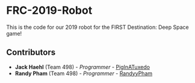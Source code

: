 # FRC-2019-Robot
This is the code for our 2019 robot for the FIRST Destination: Deep Space game!
## Contributors
* **Jack Haehl** (Team 498) - *Programmer* - [PigInATuxedo](https://github.com/PigInATuxedo)
* **Randy Pham** (Team 498) - *Programmer* - [RandyyPham](https://github.com/RandyyPham)
